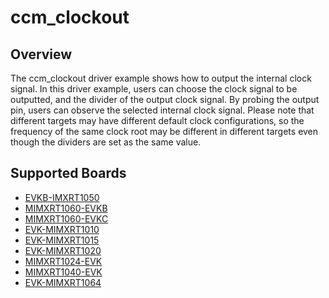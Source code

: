 # ccm_clockout

## Overview
The ccm_clockout driver example shows how to output the internal clock signal. In this driver example, users can choose
the clock signal to be outputted, and the divider of the output clock signal. By probing the output pin, users can
observe the selected internal clock signal.
Please note that different targets may have different default clock configurations, so the frequency of the same clock
root may be different in different targets even though the dividers are set as the same value.

## Supported Boards
- [EVKB-IMXRT1050](../../_boards/evkbimxrt1050/driver_examples/clockout/example_board_readme.md)
- [MIMXRT1060-EVKB](../../_boards/evkbmimxrt1060/driver_examples/clockout/example_board_readme.md)
- [MIMXRT1060-EVKC](../../_boards/evkcmimxrt1060/driver_examples/clockout/example_board_readme.md)
- [EVK-MIMXRT1010](../../_boards/evkmimxrt1010/driver_examples/clockout/example_board_readme.md)
- [EVK-MIMXRT1015](../../_boards/evkmimxrt1015/driver_examples/clockout/example_board_readme.md)
- [EVK-MIMXRT1020](../../_boards/evkmimxrt1020/driver_examples/clockout/example_board_readme.md)
- [MIMXRT1024-EVK](../../_boards/evkmimxrt1024/driver_examples/clockout/example_board_readme.md)
- [MIMXRT1040-EVK](../../_boards/evkmimxrt1040/driver_examples/clockout/example_board_readme.md)
- [EVK-MIMXRT1064](../../_boards/evkmimxrt1064/driver_examples/clockout/example_board_readme.md)
